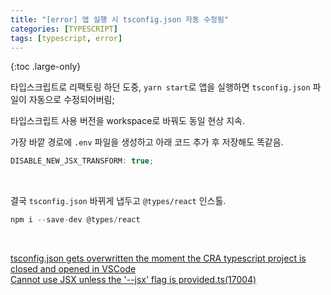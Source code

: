 ```yaml
---
title: "[error] 앱 실행 시 tsconfig.json 자동 수정됨"
categories: [TYPESCRIPT]
tags: [typescript, error]
---
```


{:toc .large-only}

타입스크립트로 리팩토링 하던 도중, `yarn start`로 앱을 실행하면 `tsconfig.json` 파일이 자동으로 수정되어버림;

타입스크립트 사용 버전을 workspace로 바꿔도 동일 현상 지속.

가장 바깥 경로에 `.env` 파일을 생성하고 아래 코드 추가 후 저장해도 똑같음.

```js
DISABLE_NEW_JSX_TRANSFORM: true;
```

<br/>

결국 `tsconfig.json` 바뀌게 냅두고 `@types/react` 인스톨.

```js
npm i --save-dev @types/react
```

<br/>

[tsconfig.json gets overwritten the moment the CRA typescript project is closed and opened in VSCode](https://github.com/facebook/create-react-app/issues/10178#issuecomment-737346917)<br/>
[Cannot use JSX unless the '--jsx' flag is provided.ts(17004)](https://chinsun9.github.io/tags/tsconfig/)
